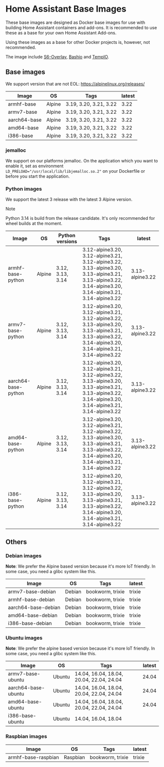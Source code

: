 # Home Assistant Base Images

These base images are designed as Docker base images for use with building Home Assistant containers and add-ons.
It is recommended to use these as a base for your own Home Assistant Add-ons.

Using these images as a base for other Docker projects is, however, not recommended.

The image include [S6-Overlay](https://github.com/just-containers/s6-overlay), [Bashio](https://github.com/hassio-addons/bashio) and [TempIO](https://github.com/home-assistant/tempio).

## Base images

We support version that are not EOL: https://alpinelinux.org/releases/

| Image | OS | Tags | latest |
|-------|----|------|--------|
| armhf-base | Alpine | 3.19, 3.20, 3.21, 3.22 | 3.22 |
| armv7-base | Alpine | 3.19, 3.20, 3.21, 3.22 | 3.22 |
| aarch64-base | Alpine | 3.19, 3.20, 3.21, 3.22 | 3.22 |
| amd64-base | Alpine | 3.19, 3.20, 3.21, 3.22 | 3.22 |
| i386-base | Alpine | 3.19, 3.20, 3.21, 3.22 | 3.22 |

### jemalloc

We support on our platforms jemalloc. On the application which you want to enable it, set as environment `LD_PRELOAD="/usr/local/lib/libjemalloc.so.2"` on your Dockerfile or before you start the application.

### Python images

We support the latest 3 release with the latest 3 Alpine version.

> [!NOTE]
> Python 3.14 is build from the release candidate. It's only recommended for wheel builds at the moment.

| Image | OS | Python versions | Tags | latest |
|-------|----|----------------|------|--------|
| armhf-base-python | Alpine | 3.12, 3.13, 3.14 | 3.12-alpine3.20, 3.12-alpine3.21, 3.12-alpine3.22, 3.13-alpine3.20, 3.13-alpine3.21, 3.13-alpine3.22, 3.14-alpine3.20, 3.14-alpine3.21, 3.14-alpine3.22 | 3.13-alpine3.22 |
| armv7-base-python | Alpine | 3.12, 3.13, 3.14 | 3.12-alpine3.20, 3.12-alpine3.21, 3.12-alpine3.22, 3.13-alpine3.20, 3.13-alpine3.21, 3.13-alpine3.22, 3.14-alpine3.20, 3.14-alpine3.21, 3.14-alpine3.22 | 3.13-alpine3.22 |
| aarch64-base-python | Alpine | 3.12, 3.13, 3.14 | 3.12-alpine3.20, 3.12-alpine3.21, 3.12-alpine3.22, 3.13-alpine3.20, 3.13-alpine3.21, 3.13-alpine3.22, 3.14-alpine3.20, 3.14-alpine3.21, 3.14-alpine3.22 | 3.13-alpine3.22 |
| amd64-base-python | Alpine | 3.12, 3.13, 3.14 | 3.12-alpine3.20, 3.12-alpine3.21, 3.12-alpine3.22, 3.13-alpine3.20, 3.13-alpine3.21, 3.13-alpine3.22, 3.14-alpine3.20, 3.14-alpine3.21, 3.14-alpine3.22 | 3.13-alpine3.22 |
| i386-base-python | Alpine | 3.12, 3.13, 3.14 | 3.12-alpine3.20, 3.12-alpine3.21, 3.12-alpine3.22, 3.13-alpine3.20, 3.13-alpine3.21, 3.13-alpine3.22, 3.14-alpine3.20, 3.14-alpine3.21, 3.14-alpine3.22 | 3.13-alpine3.22 |

## Others

### Debian images

**Note**: We prefer the Alpine based version because it's more IoT friendly. In some case, you need a glibc system like this.

| Image | OS | Tags | latest |
|-------|----|------|--------|
| armv7-base-debian | Debian | bookworm, trixie | trixie |
| armhf-base-debian | Debian | bookworm, trixie | trixie |
| aarch64-base-debian | Debian | bookworm, trixie | trixie |
| amd64-base-debian | Debian | bookworm, trixie | trixie |
| i386-base-debian | Debian | bookworm, trixie | trixie |

### Ubuntu images

**Note**: We prefer the alpine based version because it's more IoT friendly. In some case, you need a glibc system like this.

| Image | OS | Tags | latest |
|-------|----|------|--------|
| armv7-base-ubuntu | Ubuntu | 14.04, 16.04, 18.04, 20.04, 22.04, 24.04 | 24.04 |
| aarch64-base-ubuntu | Ubuntu | 14.04, 16.04, 18.04, 20.04, 22.04, 24.04 | 24.04 |
| amd64-base-ubuntu | Ubuntu | 14.04, 16.04, 18.04, 20.04, 22.04, 24.04 | 24.04 |
| i386-base-ubuntu | Ubuntu | 14.04, 16.04, 18.04 | |

### Raspbian images

| Image | OS | Tags | latest |
|-------|----|------|--------|
| armhf-base-raspbian | Raspbian | bookworm, trixie | trixie |
